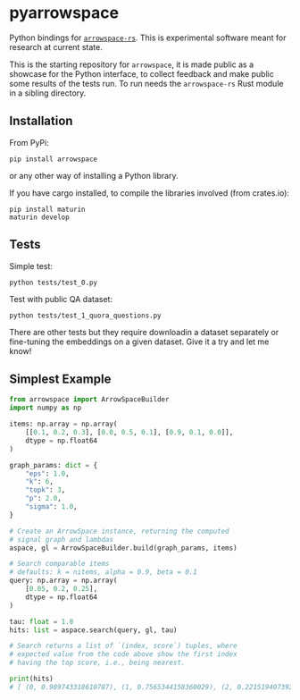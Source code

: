 # pyarrowspace

Python bindings for [`arrowspace-rs`](https://github.com/Mec-iS/arrowspace-rs). This is experimental software meant for research at current state.

This is the starting repository for `arrowspace`, it is made public as a showcase for the Python interface, to collect feedback and make public some results of the tests run. To run needs the `arrowspace-rs` Rust module in a sibling directory.

## Installation
From PyPi:
```
pip install arrowspace
```
or any other way of installing a Python library.

If you have cargo installed, to compile the libraries involved (from crates.io): 
```
pip install maturin
maturin develop
```

## Tests
Simple test:
```
python tests/test_0.py
```
Test with public QA dataset:
```
python tests/test_1_quora_questions.py
```
There are other tests but they require downloadin a dataset separately or fine-tuning the embeddings on a given dataset. Give it a try and let me know!

## Simplest Example

```python
from arrowspace import ArrowSpaceBuilder
import numpy as np

items: np.array = np.array(
    [[0.1, 0.2, 0.3], [0.0, 0.5, 0.1], [0.9, 0.1, 0.0]],
    dtype = np.float64
)

graph_params: dict = {
    "eps": 1.0,
    "k": 6,
    "topk": 3,
    "p": 2.0,
    "sigma": 1.0,
}

# Create an ArrowSpace instance, returning the computed
# signal graph and lambdas
aspace, gl = ArrowSpaceBuilder.build(graph_params, items)

# Search comparable items
# defaults: k = nitems, alpha = 0.9, beta = 0.1
query: np.array = np.array(
    [0.05, 0.2, 0.25],
    dtype = np.float64
)

tau: float = 1.0
hits: list = aspace.search(query, gl, tau)

# Search returns a list of `(index, score`) tuples, where
# expected value from the code above show the first index
# having the top score, i.e., being nearest.

print(hits)
# [ (0, 0.989743318610787), (1, 0.7565344158360029), (2, 0.22151940739207396) ]
```
